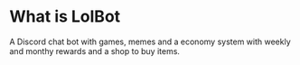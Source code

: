 # What is LolBot
A Discord chat bot with games, memes and a economy system with weekly and monthy rewards and a shop to buy items.

